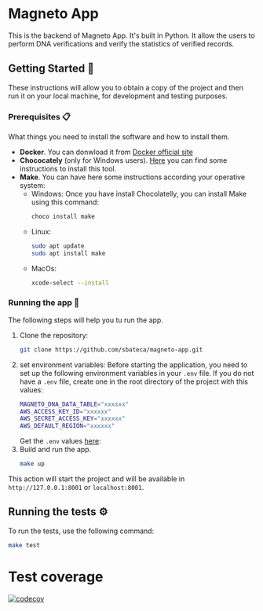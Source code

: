 # Magneto App

This is the backend of Magneto App. It's built in Python. It allow the users to perform DNA verifications and verify the statistics of verified records.

## Getting Started 🚀

These instructions will allow you to obtain a copy of the project and then run it on your local machine, for development and testing purposes.

### Prerequisites 📋

What things you need to install the software and how to install them.

- **Docker**. You can  donwload it from [Docker official site](https://www.docker.com/get-started/)
- **Chococately** (only for Windows users). [Here](https://docs.chocolatey.org/en-us/choco/setup/) you can find some instructions to install this tool.
- **Make**. You can have here some instructions according your operative system:
    - Windows: Once you have install Chocolatelly, you can install Make using this command:
        ```bash
        choco install make
        ```
    - Linux:
        ```bash
        sudo apt update
        sudo apt install make
        ```
    - MacOs:
        ```bash
        xcode-select --install
        ```


### Running the app 🔧

The following steps will help you tu run the app.


1. Clone the repository:
    ```bash
    git clone https://github.com/sbateca/magneto-app.git
    ```
2. set environment variables:
Before starting the application, you need to set up the following environment variables in your `.env` file. If you do not have a `.env` file, create one in the root directory of the project with this values:
    ```bash
    MAGNETO_DNA_DATA_TABLE="xxxxxx"
    AWS_ACCESS_KEY_ID="xxxxxx"
    AWS_SECRET_ACCESS_KEY="xxxxxx"
    AWS_DEFAULT_REGION="xxxxxx"
    ```
    Get the `.env` values [here](https://some-link.com/): 
3. Build and run the app.
    ```bash
    make up
    ```
This action will start the project and will be available in `http://127.0.0.1:8001` or `localhost:8001`.

## Running the tests ⚙️

To run the tests, use the following command:
  
  ```bash
  make test
  ```

# Test coverage
[![codecov](https://codecov.io/gh/sbateca/magneto-app/branch/main/graph/badge.svg)](https://codecov.io/gh/sbateca/magneto-app)